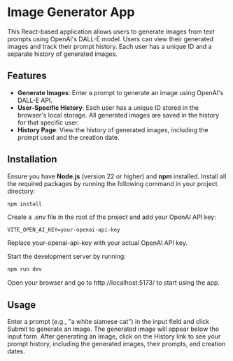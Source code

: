 # Image Generator App

This React-based application allows users to generate images from text prompts using OpenAI's DALL-E model. Users can view their generated images and track their prompt history. Each user has a unique ID and a separate history of generated images.

## Features

- **Generate Images**: Enter a prompt to generate an image using OpenAI's DALL-E API.
- **User-Specific History**: Each user has a unique ID stored in the browser's local storage. All generated images are saved in the history for that specific user.
- **History Page**: View the history of generated images, including the prompt used and the creation date.

## Installation

Ensure you have **Node.js** (version 22 or higher) and **npm** installed. Install all the required packages by running the following command in your project directory:

```bash
npm install
```

Create a .env file in the root of the project and add your OpenAI API key:
```
VITE_OPEN_AI_KEY=your-openai-api-key
```
Replace your-openai-api-key with your actual OpenAI API key.

Start the development server by running:

```bash
npm run dev
```

Open your browser and go to http://localhost:5173/ to start using the app.

## Usage
Enter a prompt (e.g., "a white siamese cat") in the input field and click Submit to generate an image. The generated image will appear below the input form. After generating an image, click on the History link to see your prompt history, including the generated images, their prompts, and creation dates.